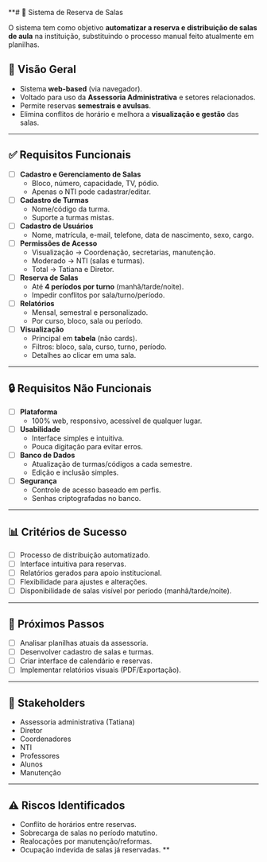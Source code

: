 **# 📌 Sistema de Reserva de Salas

O sistema tem como objetivo **automatizar a reserva e distribuição de salas de aula** na instituição, substituindo o processo manual feito atualmente em planilhas.  

## 🚀 Visão Geral
- Sistema **web-based** (via navegador).
- Voltado para uso da **Assessoria Administrativa** e setores relacionados.
- Permite reservas **semestrais e avulsas**.
- Elimina conflitos de horário e melhora a **visualização e gestão** das salas.

---

## ✅ Requisitos Funcionais
- [ ] **Cadastro e Gerenciamento de Salas**
  - Bloco, número, capacidade, TV, pódio.
  - Apenas o NTI pode cadastrar/editar.
- [ ] **Cadastro de Turmas**
  - Nome/código da turma.
  - Suporte a turmas mistas.
- [ ] **Cadastro de Usuários**
  - Nome, matrícula, e-mail, telefone, data de nascimento, sexo, cargo.
- [ ] **Permissões de Acesso**
  - Visualização → Coordenação, secretarias, manutenção.
  - Moderado → NTI (salas e turmas).
  - Total → Tatiana e Diretor.
- [ ] **Reserva de Salas**
  - Até **4 períodos por turno** (manhã/tarde/noite).
  - Impedir conflitos por sala/turno/período.
- [ ] **Relatórios**
  - Mensal, semestral e personalizado.
  - Por curso, bloco, sala ou período.
- [ ] **Visualização**
  - Principal em **tabela** (não cards).
  - Filtros: bloco, sala, curso, turno, período.
  - Detalhes ao clicar em uma sala.

---

## 🔒 Requisitos Não Funcionais
- [ ] **Plataforma**
  - 100% web, responsivo, acessível de qualquer lugar.
- [ ] **Usabilidade**
  - Interface simples e intuitiva.
  - Pouca digitação para evitar erros.
- [ ] **Banco de Dados**
  - Atualização de turmas/códigos a cada semestre.
  - Edição e inclusão simples.
- [ ] **Segurança**
  - Controle de acesso baseado em perfis.
  - Senhas criptografadas no banco.

---

## 📊 Critérios de Sucesso
- [ ] Processo de distribuição automatizado.
- [ ] Interface intuitiva para reservas.
- [ ] Relatórios gerados para apoio institucional.
- [ ] Flexibilidade para ajustes e alterações.
- [ ] Disponibilidade de salas visível por período (manhã/tarde/noite).

---

## 📅 Próximos Passos
- [ ] Analisar planilhas atuais da assessoria.
- [ ] Desenvolver cadastro de salas e turmas.
- [ ] Criar interface de calendário e reservas.
- [ ] Implementar relatórios visuais (PDF/Exportação).

---

## 👥 Stakeholders
- Assessoria administrativa (Tatiana)
- Diretor
- Coordenadores
- NTI
- Professores
- Alunos
- Manutenção

---

## ⚠️ Riscos Identificados
- Conflito de horários entre reservas.
- Sobrecarga de salas no período matutino.
- Realocações por manutenção/reformas.
- Ocupação indevida de salas já reservadas.
**
